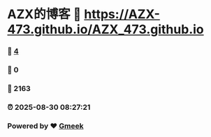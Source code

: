 # AZX的博客 :link: https://AZX-473.github.io/AZX_473.github.io 
### :page_facing_up: [4](https://AZX-473.github.io/AZX_473.github.io/tag.html) 
### :speech_balloon: 0 
### :hibiscus: 2163 
### :alarm_clock: 2025-08-30 08:27:21 
### Powered by :heart: [Gmeek](https://github.com/Meekdai/Gmeek)
